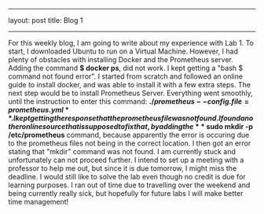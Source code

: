 
---
layout: post
title: Blog 1

---

For this weekly blog, I am going to write about my experience with Lab 1. To start, I downloaded Ubuntu to run on a Virtual Machine. However, I had plenty of obstacles with installing Docker and the Prometheus server. Adding the command **$ docker ps**, did not work. I kept getting a "bash $ command not found error". I started from scratch and followed an online guide to install docker, and was able to install it with a few extra steps.
The next step would be to install Prometheus Server. Everything went smoothly, until the instruction to enter this command: **$./prometheus--config.file=prometheus.yml**. I kept getting the response that the prometheus file was not found. I found another online source that is supposed to fix that, by adding the **$ sudo mkdir -p /etc/prometheus** command, because apparently the error is occuring due to the prometheus files not being in the correct location. I then got an error stating that "mkdir" command was not found.
I am currently stuck and unfortunately can not proceed further. I intend to set up a meeting with a professor to help me out, but since it is due tomorrow, I might miss the deadline. I would still like to solve the lab even though no credit is due for learning purposes. I ran out of time due to travelling over the weekend and being currently really sick, but hopefully for future labs I will make better time management!
